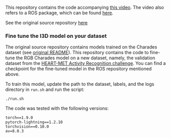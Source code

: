 This repository contains the code accompanying [this video](https://www.youtube.com/watch?v=8NDX74oG3ZU). The video also refers to a ROS package, which can be found [here](https://github.com/HEART-MET/activity_recognition_ros).

See the original source repository [here](https://github.com/piergiaj/pytorch-i3d)

### Fine tune the I3D model on your dataset

The original source repository contains models trained on the Charades dataset (see [original README](https://github.com/piergiaj/pytorch-i3d)). This repository contains the code to fine-tune the RGB Charades model on a new dataset, namely, the validation dataset from the [HEART-MET Activity Recognition challenge](https://competitions.codalab.org/competitions/30423). You can find a checkpoint for the fine-tuned model in the ROS repository mentioned above.


To train this model, update the path to the dataset, labels, and the logs directory in `run.sh` and run the script:
```
./run.sh
```

The code was tested with the following versions:
```
torch==1.9.0
pytorch-lightning==1.2.10
torchvision==0.10.0
av=8.0.3
```
